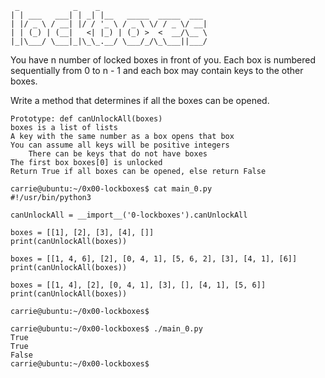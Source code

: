 ```
 _            _    _
| | ___   ___| | _| |__   _____  _____  ___
| |/ _ \ / __| |/ / '_ \ / _ \ \/ / _ \/ __|
| | (_) | (__|   <| |_) | (_) >  <  __/\__ \
|_|\___/ \___|_|\_\_.__/ \___/_/\_\___||___/

```

You have n number of locked boxes in front of you. Each box is numbered sequentially from 0 to n - 1 and each box may contain keys to the other boxes.

Write a method that determines if all the boxes can be opened.

    Prototype: def canUnlockAll(boxes)
    boxes is a list of lists
    A key with the same number as a box opens that box
    You can assume all keys will be positive integers
        There can be keys that do not have boxes
    The first box boxes[0] is unlocked
    Return True if all boxes can be opened, else return False

```
carrie@ubuntu:~/0x00-lockboxes$ cat main_0.py
#!/usr/bin/python3

canUnlockAll = __import__('0-lockboxes').canUnlockAll

boxes = [[1], [2], [3], [4], []]
print(canUnlockAll(boxes))

boxes = [[1, 4, 6], [2], [0, 4, 1], [5, 6, 2], [3], [4, 1], [6]]
print(canUnlockAll(boxes))

boxes = [[1, 4], [2], [0, 4, 1], [3], [], [4, 1], [5, 6]]
print(canUnlockAll(boxes))

carrie@ubuntu:~/0x00-lockboxes$
```

```
carrie@ubuntu:~/0x00-lockboxes$ ./main_0.py
True
True
False
carrie@ubuntu:~/0x00-lockboxes$
```
